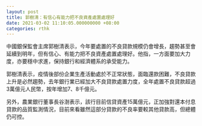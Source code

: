 ```yaml
---
layout: post
title: 郭樹清：有信心有能力把不良資產處置處理好
date: 2021-03-02 11:10:05.000000000 +08:00
categories: rthk
---
```


中國銀保監會主席郭樹清表示，今年要處置的不良貸款規模仍會增長，趨勢甚至會延續到明年，但有信心、有能力把不良資產處置處理好。他指，一方面要加大力度，亦要穩中求進，保持銀行和經濟體系的承受能力。

郭樹清表示，疫情後部份企業生產活動處於不正常狀態，面臨還款困難，不良貸款上升是必然趨勢，去年銀行業已經加大不良貸款處置力度，全年處置不良貸款超過3萬億元人民幣，按年增加7、8千億元。

另外，農業銀行董事長谷澍表示，該行目前信貸資產15萬億元，正加強對還本付息貸款的品質監測情況，目前來看雖然這部分貸款的不良率要較其他貸款高，但總體仍可控。
